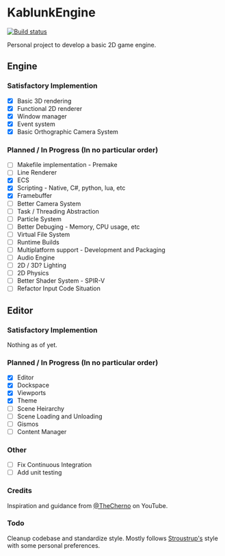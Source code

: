 # KablunkEngine 

[![Build status](https://ci.appveyor.com/api/projects/status/wmtieejd651lye65?svg=true)](https://ci.appveyor.com/project/happymonkey1/kablunkengine)

Personal project to develop a basic 2D game engine. 

## Engine

### Satisfactory Implemention

- [x] Basic 3D rendering
- [x] Functional 2D renderer
- [x] Window manager
- [x] Event system
- [x] Basic Orthographic Camera System

### Planned / In Progress (In no particular order)
- [ ] Makefile implementation - Premake
- [ ] Line Renderer
- [x] ECS
- [x] Scripting - Native, C#, python, lua, etc
- [x] Framebuffer
- [ ] Better Camera System
- [ ] Task / Threading Abstraction
- [ ] Particle System
- [ ] Better Debuging - Memory, CPU usage, etc
- [ ] Virtual File System
- [ ] Runtime Builds
- [ ] Multiplatform support - Development and Packaging
- [ ] Audio Engine
- [ ] 2D / 3D? Lighting
- [ ] 2D Physics
- [ ] Better Shader System - SPIR-V
- [ ] Refactor Input Code Situation

## Editor

### Satisfactory Implemention

Nothing as of yet.

### Planned / In Progress (In no particular order)

- [x] Editor
- [x] Dockspace
- [x] Viewports
- [x] Theme
- [ ] Scene Heirarchy
- [ ] Scene Loading and Unloading
- [ ] Gismos
- [ ] Content Manager

### Other

- [ ] Fix Continuous Integration
- [ ] Add unit testing

### Credits

Inspiration and guidance from [@TheCherno](https://www.youtube.com/channel/UCQ-W1KE9EYfdxhL6S4twUNw) on YouTube. 

### Todo

Cleanup codebase and standardize style.
Mostly follows [Stroustrup's](https://www.stroustrup.com/bs_faq2.html) style with some personal preferences.
